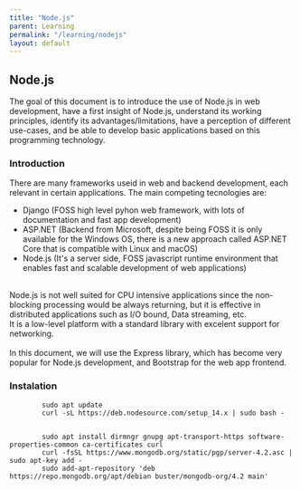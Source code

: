 ```yaml
---
title: "Node.js"
parent: Learning
permalink: "/learning/nodejs"
layout: default
---
```


## Node.js

The goal of this document is to introduce the use of Node.js in web development, have a first insight of Node.js, understand its working principles, identify its advantages/limitations, have a perception of different use-cases, and be able to develop basic applications based on this programming technology.

### Introduction

There are many frameworks useid in web and backend development, each relevant in certain applications. The main competing tecnologies are:
* Django (FOSS high level pyhon web framework, with lots of documentation and fast app development)
* ASP.NET (Backend from Microsoft, despite being FOSS it is only available for the Windows OS, there is a new approach called ASP.NET Core that is compatible with Linux and macOS)
* Node.js (It's a server side, FOSS javascript runtime environment that enables fast and scalable development of web applications)

\
Node.js is not well suited for CPU intensive applications since the non-blocking processing would be always returning, but it is effective in distributed applications such as I/O bound, Data streaming, etc.  
It is a low-level platform with a standard library with excelent support for networking.  
\
In this document, we will use the Express library, which has become very popular for Node.js development, and Bootstrap for the web app frontend.  

### Instalation

            sudo apt update
            curl -sL https://deb.nodesource.com/setup_14.x | sudo bash -
            
            
            sudo apt install dirmngr gnupg apt-transport-https software-properties-common ca-certificates curl
            curl -fsSL https://www.mongodb.org/static/pgp/server-4.2.asc | sudo apt-key add -
            sudo add-apt-repository 'deb https://repo.mongodb.org/apt/debian buster/mongodb-org/4.2 main'
        


